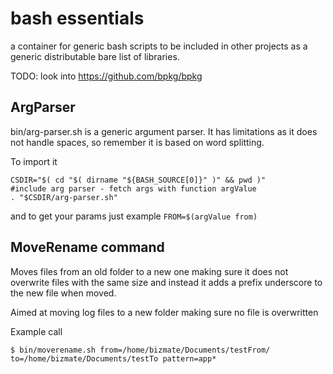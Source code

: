 # bash essentials
a container for generic bash scripts to be included in other projects
as a generic distributable bare list of libraries.  

TODO: look into https://github.com/bpkg/bpkg

## ArgParser
bin/arg-parser.sh is a generic argument parser. It has limitations as
it does not handle spaces, so remember it is based on word splitting.

To import it

```
CSDIR="$( cd "$( dirname "${BASH_SOURCE[0]}" )" && pwd )"
#include arg parser - fetch args with function argValue
. "$CSDIR/arg-parser.sh"
```

and to get your params just example
`FROM=$(argValue from)`

## MoveRename command

Moves files from an old folder to a new one making sure it does not
overwrite files with the same size and instead it adds a prefix 
underscore to the new file when moved.

Aimed at moving log files to a new folder making sure no file is 
overwritten

Example call

```
$ bin/moverename.sh from=/home/bizmate/Documents/testFrom/ to=/home/bizmate/Documents/testTo pattern=app*
```
